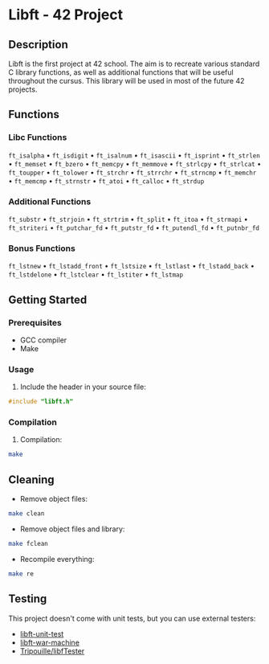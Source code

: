 # Libft - 42 Project

## Description
Libft is the first project at 42 school. The aim is to recreate various standard C library functions, as well as additional functions that will be useful throughout the cursus. This library will be used in most of the future 42 projects.

## Functions

### Libc Functions
`ft_isalpha` • `ft_isdigit` • `ft_isalnum` • `ft_isascii` • `ft_isprint` • `ft_strlen` • `ft_memset` • `ft_bzero` • `ft_memcpy` • `ft_memmove` • `ft_strlcpy` • `ft_strlcat` • `ft_toupper` • `ft_tolower` • `ft_strchr` • `ft_strrchr` • `ft_strncmp` • `ft_memchr` • `ft_memcmp` • `ft_strnstr` • `ft_atoi` • `ft_calloc` • `ft_strdup`

### Additional Functions
`ft_substr` • `ft_strjoin` • `ft_strtrim` • `ft_split` • `ft_itoa` • `ft_strmapi` • `ft_striteri` • `ft_putchar_fd` • `ft_putstr_fd` • `ft_putendl_fd` • `ft_putnbr_fd`

### Bonus Functions
`ft_lstnew` • `ft_lstadd_front` • `ft_lstsize` • `ft_lstlast` • `ft_lstadd_back` • `ft_lstdelone` • `ft_lstclear` • `ft_lstiter` • `ft_lstmap`

## Getting Started

### Prerequisites
- GCC compiler
- Make

### Usage
1. Include the header in your source file:
```c
#include "libft.h"
```

### Compilation
1. Compilation:
```bash
make
```

## Cleaning
- Remove object files:
```bash
make clean
```

- Remove object files and library:
```bash
make fclean
```

- Recompile everything:
```bash
make re
```

## Testing
This project doesn't come with unit tests, but you can use external testers:
- [libft-unit-test](https://github.com/alelievr/libft-unit-test)
- [libft-war-machine](https://github.com/ska42/libft-war-machine)
- [Tripouille/libfTester](https://github.com/Tripouille/libftTester)
